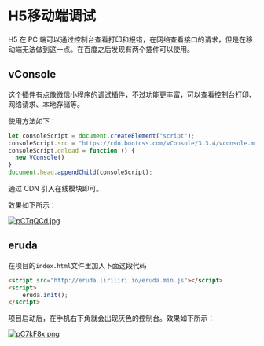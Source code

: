# H5移动端调试

H5 在 PC 端可以通过控制台查看打印和报错，在网络查看接口的请求，但是在移动端无法做到这一点。在百度之后发现有两个插件可以使用。

## vConsole

这个插件有点像微信小程序的调试插件，不过功能更丰富，可以查看控制台打印、网络请求、本地存储等。

使用方法如下：

```js
let consoleScript = document.createElement("script");
consoleScript.src = "https://cdn.bootcss.com/vConsole/3.3.4/vconsole.min.js";
consoleScript.onload = function () {
  new VConsole()
}
document.head.appendChild(consoleScript);
```

通过 CDN 引入在线模块即可。

效果如下所示：

[![pCTqQCd.jpg](https://s1.ax1x.com/2023/07/19/pCTqQCd.jpg)](https://imgse.com/i/pCTqQCd)

## eruda

在项目的`index.html`文件里加入下面这段代码

```html
<script src="http://eruda.liriliri.io/eruda.min.js"></script>
<script>
    eruda.init();
</script>
```

项目启动后，在手机右下角就会出现灰色的控制台。效果如下所示：

[![pC7kF8x.png](https://s1.ax1x.com/2023/07/19/pC7kF8x.png)](https://imgse.com/i/pC7kF8x)